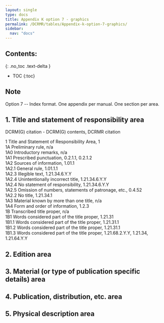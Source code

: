 ```yaml
---
layout: single
type: docs
title: Appendix K option 7 - graphics
permalink: /DCRMR/tables/Appendix-k-option-7-graphics/
sidebar:
  nav: "docs"
---
```


## Contents:
{: .no_toc .text-delta }

- TOC
{:toc}

## Note

Option 7 -- Index format. One appendix per manual. One section per area. 

## 1. Title and statement of responsibility area

DCRM(G) citation - DCRM(G) contents, DCRMR citation

1 Title and Statement of Responsibility Area, 1  
1A Preliminary rule, n/a  
1A0 Introductory remarks, n/a  
1A1 Prescribed punctuation, 0.2.1.1, 0.2.1.2  
1A2 Sources of information, 1.01.1  
1A2.1 General rule, 1.01.1.1  
1A2.3 Illegible text, 1.21.34.6.Y.Y  
1A2.4 Unintentionally incorrect title, 1.21.34.6.Y.Y  
1A2.4 No statement of responsibility, 1.21.34.6.Y.Y  
1A2.5 Omission of numbers, statements of patronage, etc., 0.4.52  
1A2.2 No title, 1.21.34.1  
1A3 Material known by more than one title, n/a  
1A4 Form and order of information, 1.2.3  
1B Transcribed title proper, n/a  
1B1 Words considered part of the title proper, 1.21.31  
1B1.1 Words considered part of the title proper, 1.21.31.1  
1B1.2 Words considered part of the title proper, 1.21.31.1  
1B1.3 Words considered part of the title proper, 1.21.68.2.Y.Y, 1.21.34, 1.21.64.Y.Y  

## 2. Edition area

## 3. Material (or type of publication specific details) area

## 4. Publication, distribution, etc. area

## 5. Physical description area